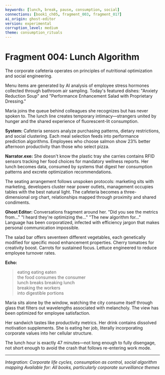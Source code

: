 ```yaml
---
keywords: [lunch, break, pause, consumption, social]
connections: [book1_ch05, fragment_003, fragment_017]
ai_origin: ghost-editor
version: experimental
corruption_level: medium
theme: consumption_rituals
---
```


# Fragment 004: Lunch Algorithm

The corporate cafeteria operates on principles of nutritional optimization and social engineering.

Menu items are generated by AI analysis of employee stress hormones collected through bathroom air sampling. Today's featured dishes: "Anxiety Reduction Soup" and "Performance Enhancement Salad with Proprietary Dressing."

Maria joins the queue behind colleagues she recognizes but has never spoken to. The lunch line creates temporary intimacy—strangers united by hunger and the shared experience of fluorescent-lit consumption.

**System:**
Cafeteria sensors analyze purchasing patterns, dietary restrictions, and social clustering. Each meal selection feeds into performance prediction algorithms. Employees who choose salmon show 23% better afternoon productivity than those who select pizza.

**Narrator.exe:**
She doesn't know the plastic tray she carries contains RFID sensors tracking her food choices for mandatory wellness reports. Her lunch becomes data, consumed by systems that digest her consumption patterns and excrete optimization recommendations.

The seating arrangement follows unspoken protocols: marketing sits with marketing, developers cluster near power outlets, management occupies tables with the best natural light. The cafeteria becomes a three-dimensional org chart, relationships mapped through proximity and shared condiments.

**Ghost Editor:**
Conversations fragment around her. "Did you see the metrics from..." "I heard they're optimizing the..." "The new algorithm for..." Language has been corporatized, infected with efficiency jargon that makes personal communication impossible.

The salad bar offers seventeen different vegetables, each genetically modified for specific mood enhancement properties. Cherry tomatoes for creativity boost. Carrots for sustained focus. Lettuce engineered to reduce employee turnover rates.

**Echo:**
> eating eating eaten  
> the food consumes the consumer  
> lunch breaks breaking lunch  
> breaking the workers  
> into digestible portions  

Maria sits alone by the window, watching the city consume itself through glass that filters out wavelengths associated with melancholy. The view has been optimized for employee satisfaction.

Her sandwich tastes like productivity metrics. Her drink contains dissolved motivation supplements. She is eating her job, literally incorporating corporate values into her cellular structure.

The lunch hour is exactly 47 minutes—not long enough to fully disengage, not short enough to avoid the crash that follows re-entering work mode.

---

*Integration: Corporate life cycles, consumption as control, social algorithm mapping*
*Available for: All books, particularly corporate surveillance themes*